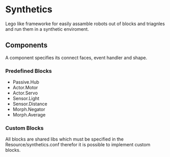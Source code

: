 # Synthetics
Lego like frameworke for easily assamble robots out of blocks and triagnles and run them in a synthetic enviroment.

## Components
A component specifies its connect faces, event handler and shape.

### Predefined Blocks
* Passive.Hub
* Actor.Motor
* Actor.Servo
* Sensor.Light
* Sensor.Distance
* Morph.Negator
* Morph.Average

### Custom Blocks
All blocks are shared libs which must be specified in the Resource/synthetics.conf therefor it is possible to implement custom blocks.
